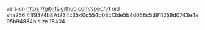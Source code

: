 version https://git-lfs.github.com/spec/v1
oid sha256:4ff9374b87d234c3540c554b08cf3de5b4d056c5d911259d0743e4e95b94884b
size 18404
